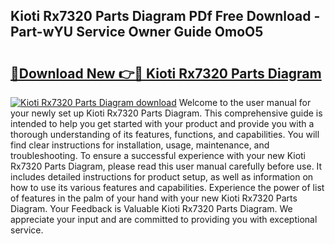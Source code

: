 ## Kioti Rx7320 Parts Diagram PDf Free Download - Part-wYU Service Owner Guide OmoO5

# <h2><a href="http://dfskrad.blite.top/?on=Kioti+Rx7320+Parts+Diagram">🔗Download New 👉🔴 Kioti Rx7320 Parts Diagram</a></h2>

[![Kioti Rx7320 Parts Diagram download](https://i.imgur.com/lujVjoI.png)](http://dfskrad.blite.top/?on=Kioti+Rx7320+Parts+Diagram)
Welcome to the user manual for your newly set up Kioti Rx7320 Parts Diagram. This comprehensive guide is intended to help you get started with your product and provide you with a thorough understanding of its features, functions, and capabilities. You will find clear instructions for installation, usage, maintenance, and troubleshooting. To ensure a successful experience with your new Kioti Rx7320 Parts Diagram, please read this user manual carefully before use. It includes detailed instructions for product setup, as well as information on how to use its various features and capabilities. Experience the power of list of features in the palm of your hand with your new Kioti Rx7320 Parts Diagram. Your Feedback is Valuable Kioti Rx7320 Parts Diagram. We appreciate your input and are committed to providing you with exceptional service.
